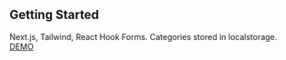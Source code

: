 ## Getting Started
Next.js, Tailwind, React Hook Forms. Categories stored in localstorage. 
[DEMO](https://nextjs-react-hook-form.vercel.app/)
